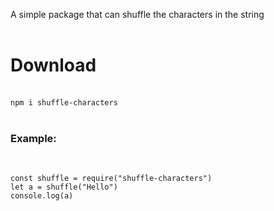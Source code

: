 A simple package that can shuffle the characters in the string<br><br>
<h1>Download</h1><br>
<code>npm i shuffle-characters</code><br><br>
<h3>Example:</h3><br>
<code>
const shuffle = require("shuffle-characters")
let a = shuffle("Hello")
console.log(a)
</code>
